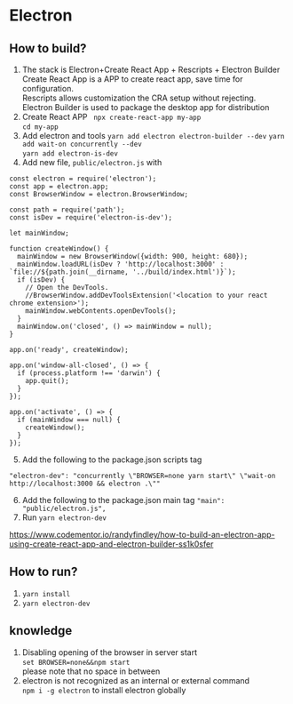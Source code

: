 # Electron

## How to build?
1. The stack is Electron+Create React App + Rescripts + Electron Builder
Create React App is a APP to create react app, save time for configuration.  
Rescripts allows customization the CRA setup without rejecting.  
Electron Builder is used to package the desktop app for distribution
2. Create React APP
``` npx create-react-app my-app```  
```cd my-app```  
3. Add electron and tools
```yarn add electron electron-builder --dev```
```yarn add wait-on concurrently --dev```  
```yarn add electron-is-dev```  
4. Add new file, ```public/electron.js``` with
```
const electron = require('electron');
const app = electron.app;
const BrowserWindow = electron.BrowserWindow;

const path = require('path');
const isDev = require('electron-is-dev');

let mainWindow;

function createWindow() {
  mainWindow = new BrowserWindow({width: 900, height: 680});
  mainWindow.loadURL(isDev ? 'http://localhost:3000' : `file://${path.join(__dirname, '../build/index.html')}`);
  if (isDev) {
    // Open the DevTools.
    //BrowserWindow.addDevToolsExtension('<location to your react chrome extension>');
    mainWindow.webContents.openDevTools();
  }
  mainWindow.on('closed', () => mainWindow = null);
}

app.on('ready', createWindow);

app.on('window-all-closed', () => {
  if (process.platform !== 'darwin') {
    app.quit();
  }
});

app.on('activate', () => {
  if (mainWindow === null) {
    createWindow();
  }
});
```
5. Add the following to the package.json scripts tag
```
"electron-dev": "concurrently \"BROWSER=none yarn start\" \"wait-on http://localhost:3000 && electron .\""
```
6. Add the following to the package.json main tag
```"main": "public/electron.js",```
7. Run ```yarn electron-dev```

https://www.codementor.io/randyfindley/how-to-build-an-electron-app-using-create-react-app-and-electron-builder-ss1k0sfer


## How to run?
1. ```yarn install```
2. ```yarn electron-dev```

## knowledge

1. Disabling opening of the browser in server start  
``` set BROWSER=none&&npm start ```  
please note that no space in between
2. electron is not recognized as an internal or external command  
``` npm i -g electron ``` to install electron globally
